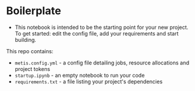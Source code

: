 # Boilerplate
- This notebook is intended to be the starting point for your new project. To get started: edit the config file, add your requirements and start building.

This repo contains:
- `metis.config.yml` - a config file detailing jobs, resource allocations and project tokens
- `startup.ipynb` - an empty notebook to run your code
- `requirements.txt` - a file listing your project's dependencies
